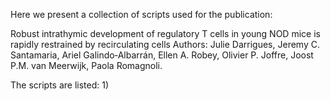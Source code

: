 Here we present a collection of scripts used for the publication:

Robust intrathymic development of regulatory T cells in young NOD mice is rapidly restrained by recirculating cells
Authors: Julie Darrigues, Jeremy C. Santamaria, Ariel Galindo‐Albarrán, Ellen A. Robey, Olivier P. Joffre, Joost P.M. van Meerwijk, Paola Romagnoli.

The scripts are listed:
1)



